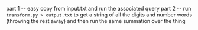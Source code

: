 part 1 -- easy copy from input.txt and run the associated query
part 2 -- run `transform.py > output.txt` to get a string of all the digits and number words (throwing the rest away) and then run the same summation over the thing
